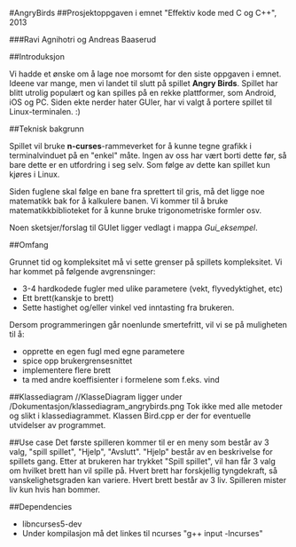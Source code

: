 #AngryBirds
##Prosjektoppgaven i emnet "Effektiv kode med C og C++", 2013

###Ravi Agnihotri og Andreas Baaserud

##Introduksjon

Vi hadde et ønske om å lage noe morsomt for den siste oppgaven i emnet. Ideene var mange, men vi landet til slutt på
spillet **Angry Birds**. Spillet har blitt utrolig populært og kan spilles på en rekke plattformer, som Android, iOS og PC.
Siden ekte nerder hater GUIer, har vi valgt å portere spillet til Linux-terminalen. :)

##Teknisk bakgrunn

Spillet vil bruke **n-curses**-rammeverket for å kunne tegne grafikk i terminalvinduet på en "enkel" måte. Ingen av oss
har vært borti dette før, så bare dette er en utfordring i seg selv. Som følge av dette kan spillet kun kjøres i Linux.

Siden fuglene skal følge en bane fra sprettert til gris, må det ligge noe matematikk bak for å kalkulere banen. Vi kommer til 
å bruke matematikkbiblioteket for å kunne bruke trigonometriske formler osv.

Noen sketsjer/forslag til GUIet ligger vedlagt i mappa *Gui_eksempel*.

##Omfang

Grunnet tid og kompleksitet må vi sette grenser på spillets kompleksitet. Vi har kommet på følgende avgrensninger:
- 3-4 hardkodede fugler med ulike parametere (vekt, flyvedyktighet, etc)
- Ett brett(kanskje to brett)
- Sette hastighet og/eller vinkel ved inntasting fra brukeren.

Dersom programmeringen går noenlunde smertefritt, vil vi se på muligheten til å:
- opprette en egen fugl med egne parametere
- spice opp brukergrensesnittet
- implementere flere brett
- ta med andre koeffisienter i formelene som f.eks. vind


##Klassediagram
//KlasseDiagram ligger under /Dokumentasjon/klassediagram_angrybirds.png
Tok ikke med alle metoder og slikt i klassediagrammet.
Klassen Bird.cpp er der for eventuelle utvidelser av programmet.

##Use case
Det første spilleren kommer til er en meny som består av 3 valg, "spill spillet", "Hjelp", "Avslutt". "Hjelp" består av en beskrivelse for spillets gang. 
Etter at brukeren har trykket "Spill spillet", vil han får 3 valg om hvilket brett han vil spille på. 
Hvert brett har forskjellig tyngdekraft, så vanskelighetsgraden kan variere.
Hvert brett består av 3 liv. Spilleren mister liv kun hvis han bommer.
	
##Dependencies
 - libncurses5-dev
 - Under kompilasjon må det linkes til ncurses "g++ input -lncurses"

